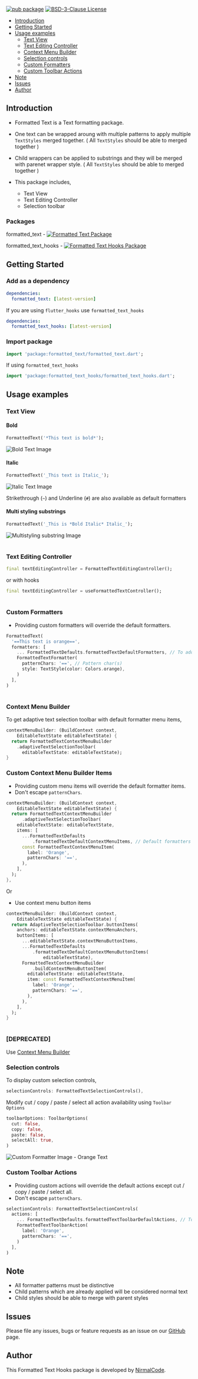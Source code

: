 [![pub package](https://img.shields.io/pub/v/formatted_text_hooks?color=orange)](https://pub.dartlang.org/packages/formatted_text_hooks)
[![BSD-3-Clause License](https://img.shields.io/github/license/NirmalAriyathilake/formatted_text_hooks)](https://github.com/NirmalAriyathilake/formatted_text_hooks/blob/main/LICENSE)

- [Introduction](#introduction)
- [Getting Started](#getting-Started)
- [Usage examples](#usage-examples)
  - [Text View](#text-view)
  - [Text Editing Controller](#text-editing-controller)
  - [Context Menu Builder](#context-menu-builder)
  - [Selection controls](#selection-controls)
  - [Custom Formatters](#custom-formatters)
  - [Custom Toolbar Actions](#custom-toolbar-actions)
- [Note](#note)
- [Issues](#issues)
- [Author](#author)

## Introduction

- Formatted Text is a Text formatting package.
- One text can be wrapped aroung with multiple patterns to apply multiple `TextStyles` merged together. ( All `TextStyles` should be able to merged together )
- Child wrappers can be applied to substrings and they will be merged with parenet wrapper style. ( All `TextStyles` should be able to merged together )

- This package includes,
  - Text View
  - Text Editing Controller
  - Selection toolbar

### Packages

formatted_text - [![Formatted Text Package](https://img.shields.io/pub/v/formatted_text?color=orange&label=formatted_text)](https://pub.dartlang.org/packages/formatted_text)

formatted_text_hooks - [![Formatted Text Hooks Package](https://img.shields.io/pub/v/formatted_text_hooks?color=orange&label=formatted_text_hooks)](https://pub.dartlang.org/packages/formatted_text_hooks)

## Getting Started

### Add as a dependency

```yaml
dependencies:
  formatted_text: [latest-version]
```

If you are using `flutter_hooks` use `formatted_text_hooks`

```yaml
dependencies:
  formatted_text_hooks: [latest-version]
```

### Import package

```dart
import 'package:formatted_text/formatted_text.dart';
```

If using `formatted_text_hooks`

```dart
import 'package:formatted_text_hooks/formatted_text_hooks.dart';
```

## Usage examples

### Text View

#### Bold

```dart
FormattedText('*This text is bold*');
```

![Bold Text Image](https://github.com/NirmalAriyathilake/formatted_text_hooks/blob/main/resources/bold_text.png?raw=true)

#### Italic

```dart
FormattedText('_This text is Italic_');
```

![Italic Text Image](https://github.com/NirmalAriyathilake/formatted_text_hooks/blob/main/resources/italic_text.png?raw=true)

Strikethrough (`~`) and Underline (`#`) are also available as default formatters

#### Multi styling substrings

```dart
FormattedText('_This is *Bold Italic* Italic_');
```

![Multistyling substring Image](https://github.com/NirmalAriyathilake/formatted_text_hooks/blob/main/resources/multistyling_substring.png?raw=true)

#

### Text Editing Controller

```dart
final textEditingController = FormattedTextEditingController();
```

or with hooks

```dart
final textEditingController = useFormattedTextController();
```

#

### Custom Formatters

- Providing custom formatters will override the default formatters.

```dart
FormattedText(
  '==This text is orange==',
  formatters: [
    ... FormattedTextDefaults.formattedTextDefaultFormatters, // To add default formatters
    FormattedTextFormatter(
      patternChars: '==', // Pattern char(s)
      style: TextStyle(color: Colors.orange),
    )
  ],
)
```

#

### Context Menu Builder

To get adaptive text selection toolbar with default formatter menu items,

```dart
contextMenuBuilder: (BuildContext context,
    EditableTextState editableTextState) {
  return FormattedTextContextMenuBuilder
    .adaptiveTextSelectionToolbar(
      editableTextState: editableTextState);
}
```

### Custom Context Menu Builder Items

- Providing custom menu items will override the default formatter items.
- Don't escape `patternChars`.

```dart
contextMenuBuilder: (BuildContext context,
    EditableTextState editableTextState) {
  return FormattedTextContextMenuBuilder
      .adaptiveTextSelectionToolbar(
    editableTextState: editableTextState,
    items: [
      ...FormattedTextDefaults
          .formattedTextDefaultContextMenuItems, // Default formatters
      const FormattedTextContextMenuItem(
        label: 'Orange',
        patternChars: '==',
      ),
    ],
  );
},
```

Or

- Use context menu button items

```dart
contextMenuBuilder: (BuildContext context,
    EditableTextState editableTextState) {
  return AdaptiveTextSelectionToolbar.buttonItems(
    anchors: editableTextState.contextMenuAnchors,
    buttonItems: [
      ...editableTextState.contextMenuButtonItems,
      ...FormattedTextDefaults
          .formattedTextDefaultContextMenuButtonItems(
              editableTextState),
      FormattedTextContextMenuBuilder
          .buildContextMenuButtonItem(
        editableTextState: editableTextState,
        item: const FormattedTextContextMenuItem(
          label: 'Orange',
          patternChars: '==',
        ),
      ),
    ],
  );
}
```

#

### [DEPRECATED]

Use [Context Menu Builder](#context-menu-builder)

### Selection controls

To display custom selection controls,

```dart
selectionControls: FormattedTextSelectionControls(),
```

Modify cut / copy / paste / select all action availability using `Toolbar Options`

```dart
toolbarOptions: ToolbarOptions(
  cut: false,
  copy: false,
  paste: false,
  selectAll: true,
)
```

![Custom Formatter Image - Orange Text](https://github.com/NirmalAriyathilake/formatted_text_hooks/blob/main/resources/custom_formatter.png?raw=true)

### Custom Toolbar Actions

- Providing custom actions will override the default actions except cut / copy / paste / select all.
- Don't escape `patternChars`.

```dart
selectionControls: FormattedTextSelectionControls(
  actions: [
    ... FormattedTextDefaults.formattedTextToolbarDefaultActions, // To add default actions
    FormattedTextToolbarAction(
      label: 'Orange',
      patternChars: '==',
    )
  ],
)
```

## Note

- All formatter patterns must be distinctive
- Child patterns which are already applied will be considered normal text
- Child styles should be able to merge with parent styles

## Issues

Please file any issues, bugs or feature requests as an issue on our [GitHub](https://github.com/NirmalAriyathilake/formatted_text_hooks/issues) page.

## Author

This Formatted Text Hooks package is developed by [NirmalCode](https://nirmalcode.com).
